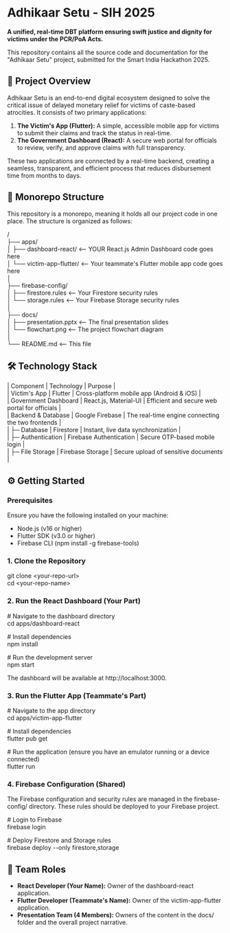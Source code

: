 # **Adhikaar Setu \- SIH 2025**

**A unified, real-time DBT platform ensuring swift justice and dignity for victims under the PCR/PoA Acts.**

This repository contains all the source code and documentation for the "Adhikaar Setu" project, submitted for the Smart India Hackathon 2025\.

## **🚀 Project Overview**

Adhikaar Setu is an end-to-end digital ecosystem designed to solve the critical issue of delayed monetary relief for victims of caste-based atrocities. It consists of two primary applications:

1. **The Victim's App (Flutter):** A simple, accessible mobile app for victims to submit their claims and track the status in real-time.  
2. **The Government Dashboard (React):** A secure web portal for officials to review, verify, and approve claims with full transparency.

These two applications are connected by a real-time backend, creating a seamless, transparent, and efficient process that reduces disbursement time from months to days.

## **📂 Monorepo Structure**

This repository is a monorepo, meaning it holds all our project code in one place. The structure is organized as follows:

/  
├── apps/  
│   ├── dashboard-react/        \<-- YOUR React.js Admin Dashboard code goes here  
│   └── victim-app-flutter/     \<-- Your teammate's Flutter mobile app code goes here  
│  
├── firebase-config/  
│   ├── firestore.rules         \<-- Your Firestore security rules  
│   └── storage.rules           \<-- Your Firebase Storage security rules  
│  
├── docs/  
│   ├── presentation.pptx       \<-- The final presentation slides  
│   └── flowchart.png           \<-- The project flowchart diagram  
│  
└── README.md                   \<-- This file

## **🛠️ Technology Stack**

| Component | Technology | Purpose |  
| Victim's App | Flutter | Cross-platform mobile app (Android & iOS) |  
| Government Dashboard | React.js, Material-UI | Efficient and secure web portal for officials |  
| Backend & Database | Google Firebase | The real-time engine connecting the two frontends |  
| ├─ Database | Firestore | Instant, live data synchronization |  
| ├─ Authentication | Firebase Authentication | Secure OTP-based mobile login |  
| ├─ File Storage | Firebase Storage | Secure upload of sensitive documents |

## **⚙️ Getting Started**

### **Prerequisites**

Ensure you have the following installed on your machine:

* Node.js (v16 or higher)  
* Flutter SDK (v3.0 or higher)  
* Firebase CLI (npm install \-g firebase-tools)

### **1\. Clone the Repository**

git clone \<your-repo-url\>  
cd \<your-repo-name\>

### **2\. Run the React Dashboard (Your Part)**

\# Navigate to the dashboard directory  
cd apps/dashboard-react

\# Install dependencies  
npm install

\# Run the development server  
npm start

The dashboard will be available at http://localhost:3000.

### **3\. Run the Flutter App (Teammate's Part)**

\# Navigate to the app directory  
cd apps/victim-app-flutter

\# Install dependencies  
flutter pub get

\# Run the application (ensure you have an emulator running or a device connected)  
flutter run

### **4\. Firebase Configuration (Shared)**

The Firebase configuration and security rules are managed in the firebase-config/ directory. These rules should be deployed to your Firebase project.

\# Login to Firebase  
firebase login

\# Deploy Firestore and Storage rules  
firebase deploy \--only firestore,storage

## **👥 Team Roles**

* **React Developer (Your Name):** Owner of the dashboard-react application.  
* **Flutter Developer (Teammate's Name):** Owner of the victim-app-flutter application.  
* **Presentation Team (4 Members):** Owners of the content in the docs/ folder and the overall project narrative.